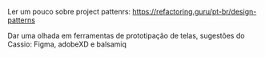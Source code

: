 Ler um pouco sobre project pattenrs: https://refactoring.guru/pt-br/design-patterns

Dar uma olhada em ferramentas de prototipação de telas, sugestões do Cassio: Figma, adobeXD e balsamiq

